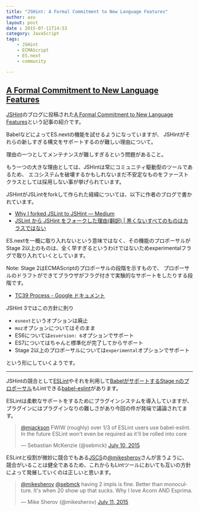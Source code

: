 ```yaml
---
title: "JSHint: A Formal Commitment to New Language Features"
author: azu
layout: post
date : 2015-07-11T14:53
category: JavaScript
tags:
    - JSHint
    - ECMAScript
    - ES.next
    - community

---
```



## [A Formal Commitment to New Language Features](http://jshint.com/blog/new-lang-features/ "A Formal Commitment to New Language Features")

[JSHint](http://jshint.com/ "JSHint, a JavaScript Code Quality Tool")のブログに投稿された[A Formal Commitment to New Language Features](http://jshint.com/blog/new-lang-features/ "A Formal Commitment to New Language Features")という記事の紹介です。

BabelなどによってES.nextの機能を試せるようになっていますが、
JSHintがそれらの新しすぎる構文をサポートするのが難しい理由について。

理由の一つとしてメンテナンスが難しすぎるという問題があること。

もう一つの大きな理由としては、JSHintは常にコミュニティ駆動型のツールであるため、
エコシステムを破壊するかもしれないまだ不安定なものをファーストクラスとしては採用しない事が挙げられています。

JSHintがJSLintをforkして作られた経緯については、以下に作者のブログで書かれています。

- [Why I forked JSLint to JSHint — Medium](https://medium.com/@valueof/why-i-forked-jslint-to-jshint-73a72fd3612 "Why I forked JSLint to JSHint — Medium")
- [JSLint から JSHint をフォークした理由(翻訳) | 黒くないすべてのものはカラスではない](http://blog.node.ws/?p=1379 "JSLint から JSHint をフォークした理由(翻訳) | 黒くないすべてのものはカラスではない")

ES.nextを一概に取り入れないという意味ではなく、その機能のプロポーサルがStage 2以上のものは、全く早すぎるというわけではないためexperimentalフラグで取り入れていくとしています。

Note: Stage 2はECMAScriptのプロポーサルの段階を示すもので、
プロポーサルのドラフトができてブラウザがフラグ付きで実験的なサポートをしたりする段階です。

- [TC39 Process - Google ドキュメント](https://docs.google.com/document/d/1QbEE0BsO4lvl7NFTn5WXWeiEIBfaVUF7Dk0hpPpPDzU/edit?pli=1 "TC39 Process - Google ドキュメント")

JSHint 3ではこの方針に則り

- `esnext`というオプションは廃止
- `moz`オプションについてはそのまま
- ES6については`esversion: 6`オプションでサポート
- ES7についてはちゃんと標準化が完了してからサポート
- Stage 2以上のプロポーサルについては`experimental`オプションでサポート

という形にしていくようです。

----

JSHintの競合として[ESLint](https://github.com/eslint/eslint "ESLint")やそれを利用して[BabelがサポートするStage nのプロポーサル](http://babeljs.io/blog/2015/03/31/5.0.0/ "5.0.0 Released · Babel")もLintできる[babel-eslint](https://github.com/babel/babel-eslint "babel-eslint")があります。

ESLintは柔軟なサポートをするためにプラグインシステムを導入していますが、
プラグインにはプラグインなりの難しさがあり今回の件が発端で議論されてます。

<blockquote class="twitter-tweet" lang="en"><p lang="en" dir="ltr"><a href="https://twitter.com/mjackson">@mjackson</a> FWIW (roughly) over 1/3 of ESLint users use babel-eslint. In the future ESLint won&#39;t even be required as it&#39;ll be rolled into core</p>&mdash; Sebastian McKenzie (@sebmck) <a href="https://twitter.com/sebmck/status/619607489252880384">July 10, 2015</a></blockquote>
<script async src="//platform.twitter.com/widgets.js" charset="utf-8"></script>

ESLintと役割が微妙に競合でもある[JSCS](https://github.com/jscs-dev/node-jscs "JSCS")の[@mikesherov](https://twitter.com/mikesherov "@mikesherov")さんが言うように、
競合がいることは健全であるため、これからもLintツールにおいても互いの方針によって発展していくのは正しいと思います。

<blockquote class="twitter-tweet" data-conversation="none" lang="en"><p lang="en" dir="ltr"><a href="https://twitter.com/mikesherov">@mikesherov</a> <a href="https://twitter.com/sebmck">@sebmck</a> having 2 impls is fine. Better than monoculture. It&#39;s when 20 show up that sucks. Why I love Acorn AND Esprima.</p>&mdash; Mike Sherov (@mikesherov) <a href="https://twitter.com/mikesherov/status/619694583476322304">July 11, 2015</a></blockquote>
<script async src="//platform.twitter.com/widgets.js" charset="utf-8"></script>
